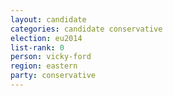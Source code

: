 ```yaml
---
layout: candidate
categories: candidate conservative
election: eu2014
list-rank: 0
person: vicky-ford
region: eastern
party: conservative
---
```


